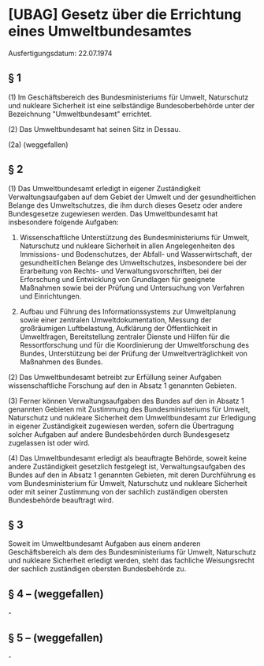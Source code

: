 # [UBAG] Gesetz über die Errichtung eines Umweltbundesamtes

Ausfertigungsdatum: 22.07.1974

 

## § 1

(1) Im Geschäftsbereich des Bundesministeriums für Umwelt, Naturschutz und nukleare Sicherheit ist eine selbständige Bundesoberbehörde unter der Bezeichnung "Umweltbundesamt" errichtet.

(2) Das Umweltbundesamt hat seinen Sitz in Dessau.

(2a) (weggefallen)


## § 2

(1) Das Umweltbundesamt erledigt in eigener Zuständigkeit Verwaltungsaufgaben auf dem Gebiet der Umwelt und der gesundheitlichen Belange des Umweltschutzes, die ihm durch dieses Gesetz oder andere Bundesgesetze zugewiesen werden. Das Umweltbundesamt hat insbesondere folgende Aufgaben:

1. Wissenschaftliche Unterstützung des Bundesministeriums für Umwelt, Naturschutz und nukleare Sicherheit in allen Angelegenheiten des Immissions- und Bodenschutzes, der Abfall- und Wasserwirtschaft, der gesundheitlichen Belange des Umweltschutzes, insbesondere bei der Erarbeitung von Rechts- und Verwaltungsvorschriften, bei der Erforschung und Entwicklung von Grundlagen für geeignete Maßnahmen sowie bei der Prüfung und Untersuchung von Verfahren und Einrichtungen.

2. Aufbau und Führung des Informationssystems zur Umweltplanung sowie einer zentralen Umweltdokumentation, Messung der großräumigen Luftbelastung, Aufklärung der Öffentlichkeit in Umweltfragen, Bereitstellung zentraler Dienste und Hilfen für die Ressortforschung und für die Koordinierung der Umweltforschung des Bundes, Unterstützung bei der Prüfung der Umweltverträglichkeit von Maßnahmen des Bundes.

(2) Das Umweltbundesamt betreibt zur Erfüllung seiner Aufgaben wissenschaftliche Forschung auf den in Absatz 1 genannten Gebieten.

(3) Ferner können Verwaltungsaufgaben des Bundes auf den in Absatz 1 genannten Gebieten mit Zustimmung des Bundesministeriums für Umwelt, Naturschutz und nukleare Sicherheit dem Umweltbundesamt zur Erledigung in eigener Zuständigkeit zugewiesen werden, sofern die Übertragung solcher Aufgaben auf andere Bundesbehörden durch Bundesgesetz zugelassen ist oder wird.

(4) Das Umweltbundesamt erledigt als beauftragte Behörde, soweit keine andere Zuständigkeit gesetzlich festgelegt ist, Verwaltungsaufgaben des Bundes auf den in Absatz 1 genannten Gebieten, mit deren Durchführung es vom Bundesministerium für Umwelt, Naturschutz und nukleare Sicherheit oder mit seiner Zustimmung von der sachlich zuständigen obersten Bundesbehörde beauftragt wird.


## § 3

Soweit im Umweltbundesamt Aufgaben aus einem anderen Geschäftsbereich als dem des Bundesministeriums für Umwelt, Naturschutz und nukleare Sicherheit erledigt werden, steht das fachliche Weisungsrecht der sachlich zuständigen obersten Bundesbehörde zu.


## § 4 – (weggefallen)

\-


## § 5 – (weggefallen)

\-
